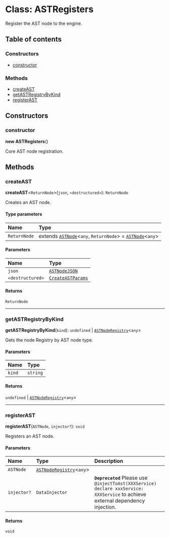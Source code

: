 # Class: ASTRegisters

Register the AST node to the engine.

## Table of contents

### Constructors

* [constructor](/auto-docs/fixed-layout-editor/classes/ASTRegisters.md#constructor)

### Methods

* [createAST](/auto-docs/fixed-layout-editor/classes/ASTRegisters.md#createast)
* [getASTRegistryByKind](/auto-docs/fixed-layout-editor/classes/ASTRegisters.md#getastregistrybykind)
* [registerAST](/auto-docs/fixed-layout-editor/classes/ASTRegisters.md#registerast)

## Constructors

### constructor

**new ASTRegisters**()

Core AST node registration.

## Methods

### createAST

**createAST**<`ReturnNode`>(`json`, `«destructured»`): `ReturnNode`

Creates an AST node.

#### Type parameters

| Name | Type |
| :------ | :------ |
| `ReturnNode` | extends [`ASTNode`](/auto-docs/fixed-layout-editor/classes/ASTNode.md)<`any`, `ReturnNode`> = [`ASTNode`](/auto-docs/fixed-layout-editor/classes/ASTNode.md)<`any`> |

#### Parameters

| Name | Type |
| :------ | :------ |
| `json` | [`ASTNodeJSON`](/auto-docs/fixed-layout-editor/interfaces/ASTNodeJSON.md) |
| `«destructured»` | [`CreateASTParams`](/auto-docs/fixed-layout-editor/interfaces/CreateASTParams.md) |

#### Returns

`ReturnNode`

***

### getASTRegistryByKind

**getASTRegistryByKind**(`kind`): `undefined` | [`ASTNodeRegistry`](/auto-docs/fixed-layout-editor/interfaces/ASTNodeRegistry.md)<`any`>

Gets the node Registry by AST node type.

#### Parameters

| Name | Type |
| :------ | :------ |
| `kind` | `string` |

#### Returns

`undefined` | [`ASTNodeRegistry`](/auto-docs/fixed-layout-editor/interfaces/ASTNodeRegistry.md)<`any`>

***

### registerAST

**registerAST**(`ASTNode`, `injector?`): `void`

Registers an AST node.

#### Parameters

| Name | Type | Description |
| :------ | :------ | :------ |
| `ASTNode` | [`ASTNodeRegistry`](/auto-docs/fixed-layout-editor/interfaces/ASTNodeRegistry.md)<`any`> |  |
| `injector?` | `DataInjector` | **`Deprecated`** Please use `@injectToAst(XXXService) declare xxxService: XXXService` to achieve external dependency injection. |

#### Returns

`void`
